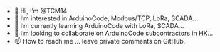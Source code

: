 - 👋 Hi, I’m @TCM14
- 👀 I’m interested in ArduinoCode, Modbus/TCP, LoRa, SCADA...
- 🌱 I’m currently learning ArduinoCode with LoRa, SCADA...
- 💞️ I’m looking to collaborate on ArduinoCode subcontractors in HK...
- 📫 How to reach me ... leave private comments on GitHub.

<!---
TCM14/TCM14 is a ✨ special ✨ repository because its `README.md` (this file) appears on your GitHub profile.
You can click the Preview link to take a look at your changes.
--->
